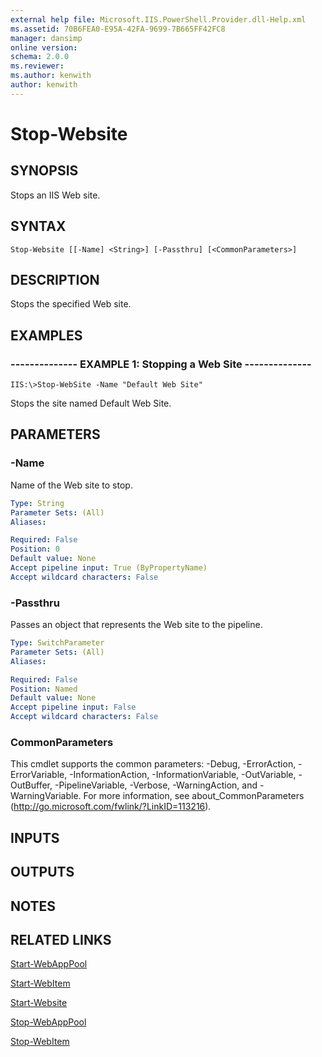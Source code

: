 ```yaml
---
external help file: Microsoft.IIS.PowerShell.Provider.dll-Help.xml
ms.assetid: 70B6FEA0-E95A-42FA-9699-7B665FF42FC8
manager: dansimp
online version: 
schema: 2.0.0
ms.reviewer:
ms.author: kenwith
author: kenwith
---
```


# Stop-Website

## SYNOPSIS
Stops an IIS Web site.

## SYNTAX

```
Stop-Website [[-Name] <String>] [-Passthru] [<CommonParameters>]
```

## DESCRIPTION
Stops the specified Web site.

## EXAMPLES

### -------------- EXAMPLE 1: Stopping a Web Site --------------
```
IIS:\>Stop-WebSite -Name "Default Web Site"
```

Stops the site named Default Web Site.

## PARAMETERS

### -Name
Name of the Web site to stop.

```yaml
Type: String
Parameter Sets: (All)
Aliases: 

Required: False
Position: 0
Default value: None
Accept pipeline input: True (ByPropertyName)
Accept wildcard characters: False
```

### -Passthru
Passes an object that represents the Web site to the pipeline.

```yaml
Type: SwitchParameter
Parameter Sets: (All)
Aliases: 

Required: False
Position: Named
Default value: None
Accept pipeline input: False
Accept wildcard characters: False
```

### CommonParameters
This cmdlet supports the common parameters: -Debug, -ErrorAction, -ErrorVariable, -InformationAction, -InformationVariable, -OutVariable, -OutBuffer, -PipelineVariable, -Verbose, -WarningAction, and -WarningVariable. For more information, see about_CommonParameters (http://go.microsoft.com/fwlink/?LinkID=113216).

## INPUTS

## OUTPUTS

## NOTES

## RELATED LINKS

[Start-WebAppPool](./Start-WebAppPool.md)

[Start-WebItem](./Start-WebItem.md)

[Start-Website](./Start-Website.md)

[Stop-WebAppPool](./Stop-WebAppPool.md)

[Stop-WebItem](./Stop-WebItem.md)
